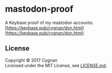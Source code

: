 # mastodon-proof

A Keybase proof of my mastodon accounts: [https://keybase.pub/cygnan/don.html](https://keybase.pub/cygnan/don.html)

## License

Copyright &copy; 2017 Cygnan  
Licensed under the MIT License, see [LICENSE.md](LICENSE.md).

